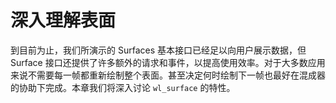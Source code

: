 # 深入理解表面

到目前为止，我们所演示的 Surfaces 基本接口已经足以向用户展示数据，但 Surface 接口还提供了许多额外的请求和事件，以提高使用效率。对于大多数应用来说不需要每一帧都重新绘制整个表面。甚至决定何时绘制下一帧也最好在混成器的协助下完成。本章我们将深入讨论 `wl_surface` 的特性。